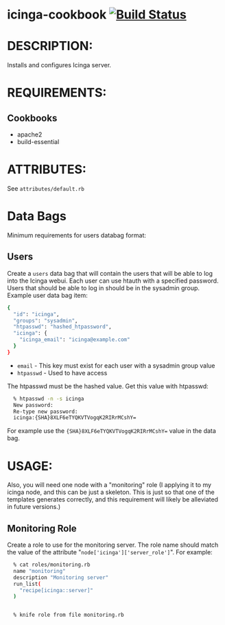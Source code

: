# <a name="title"></a> icinga-cookbook [![Build Status](https://secure.travis-ci.org/mdxp/icinga-cookbook.png)](http://travis-ci.org/mdxp/icinga-cookbook)

DESCRIPTION:
===========

Installs and configures Icinga server.

REQUIREMENTS:
===========

Cookbooks
---------

* apache2 
* build-essential 

ATTRIBUTES:
===========

See `attributes/default.rb`

Data Bags
=========

Minimum requirements for users databag format:

Users
-----

Create a `users` data bag that will contain the users that will be able to log into the Icinga webui. Each user can use htauth with a specified password. Users that should be able to log in should be in the sysadmin group. Example user data bag item:

```bash   
{
  "id": "icinga",
  "groups": "sysadmin",
  "htpasswd": "hashed_htpassword",
  "icinga": {
    "icinga_email": "icinga@example.com"
  }
}
```

* `email`    - This key must exist for each user with a sysadmin group value
* `htpasswd` - Used to have access

The htpasswd must be the hashed value. Get this value with htpasswd:

```bash
  % htpasswd -n -s icinga
  New password:
  Re-type new password:
  icinga:{SHA}8XLF6eTYQKVTVogqK2RIRrMCshY=
```

For example use the `{SHA}8XLF6eTYQKVTVogqK2RIRrMCshY=` value in the data bag.

USAGE:
======

Also, you will need one node with a "monitoring" role (I applying it to my icinga node,
and this can be just a skeleton. This is just so that one of the templates generates correctly,
and this requirement will likely be alleviated in future versions.)

Monitoring Role
---------------
Create a role to use for the monitoring server. The role name should match the value of the attribute "`node['icinga']['server_role']`". For example:

```bash
  % cat roles/monitoring.rb
  name "monitoring"
  description "Monitoring server"
  run_list(
    "recipe[icinga::server]"
  )


  % knife role from file monitoring.rb
```


